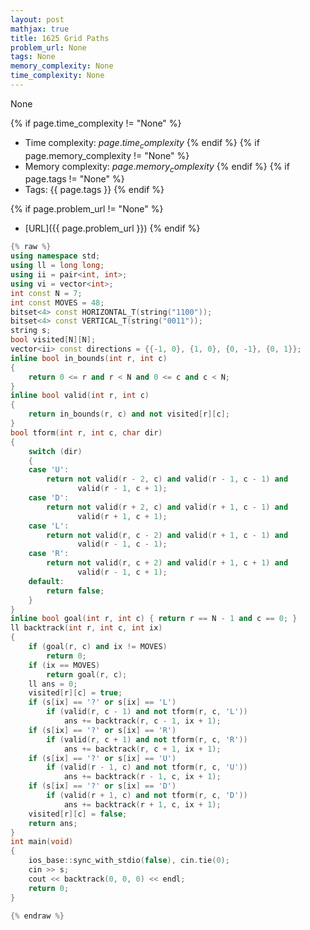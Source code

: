 ```yaml
---
layout: post
mathjax: true
title: 1625 Grid Paths
problem_url: None
tags: None
memory_complexity: None
time_complexity: None
---
```


None


{% if page.time_complexity != "None" %}
- Time complexity: ${{ page.time_complexity }}$
{% endif %}
{% if page.memory_complexity != "None" %}
- Memory complexity: ${{ page.memory_complexity }}$
{% endif %}
{% if page.tags != "None" %}
- Tags: {{ page.tags }}
{% endif %}

{% if page.problem_url != "None" %}
- [URL]({{ page.problem_url }})
{% endif %}

```cpp
{% raw %}
using namespace std;
using ll = long long;
using ii = pair<int, int>;
using vi = vector<int>;
int const N = 7;
int const MOVES = 48;
bitset<4> const HORIZONTAL_T(string("1100"));
bitset<4> const VERTICAL_T(string("0011"));
string s;
bool visited[N][N];
vector<ii> const directions = {{-1, 0}, {1, 0}, {0, -1}, {0, 1}};
inline bool in_bounds(int r, int c)
{
    return 0 <= r and r < N and 0 <= c and c < N;
}
inline bool valid(int r, int c)
{
    return in_bounds(r, c) and not visited[r][c];
}
bool tform(int r, int c, char dir)
{
    switch (dir)
    {
    case 'U':
        return not valid(r - 2, c) and valid(r - 1, c - 1) and
               valid(r - 1, c + 1);
    case 'D':
        return not valid(r + 2, c) and valid(r + 1, c - 1) and
               valid(r + 1, c + 1);
    case 'L':
        return not valid(r, c - 2) and valid(r + 1, c - 1) and
               valid(r - 1, c - 1);
    case 'R':
        return not valid(r, c + 2) and valid(r + 1, c + 1) and
               valid(r - 1, c + 1);
    default:
        return false;
    }
}
inline bool goal(int r, int c) { return r == N - 1 and c == 0; }
ll backtrack(int r, int c, int ix)
{
    if (goal(r, c) and ix != MOVES)
        return 0;
    if (ix == MOVES)
        return goal(r, c);
    ll ans = 0;
    visited[r][c] = true;
    if (s[ix] == '?' or s[ix] == 'L')
        if (valid(r, c - 1) and not tform(r, c, 'L'))
            ans += backtrack(r, c - 1, ix + 1);
    if (s[ix] == '?' or s[ix] == 'R')
        if (valid(r, c + 1) and not tform(r, c, 'R'))
            ans += backtrack(r, c + 1, ix + 1);
    if (s[ix] == '?' or s[ix] == 'U')
        if (valid(r - 1, c) and not tform(r, c, 'U'))
            ans += backtrack(r - 1, c, ix + 1);
    if (s[ix] == '?' or s[ix] == 'D')
        if (valid(r + 1, c) and not tform(r, c, 'D'))
            ans += backtrack(r + 1, c, ix + 1);
    visited[r][c] = false;
    return ans;
}
int main(void)
{
    ios_base::sync_with_stdio(false), cin.tie(0);
    cin >> s;
    cout << backtrack(0, 0, 0) << endl;
    return 0;
}

{% endraw %}
```